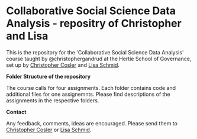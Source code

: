 # Collaborative Social Science Data Analysis - repositry of Christopher and Lisa

This is the repository for the 'Collaborative Social Science Data Analysis' course taught by @christophergandrud at the Hertie School of Governance, set up by <a href="mailto:c.cosler@mpp.hertie-school.org">Christopher Cosler</a> and <a href="mailto:lisa.schmid@mpp.hertie-school.org">Lisa Schmid</a>.

<p><b>Folder Structure of the repository</b></p>

The course calls for four assignments. Each folder contains code and additional files for one assignemnts. Please find descriptions of the assignments in the respective folders.

<p><b>Contact</b></p>

Any feedback, comments, ideas are encouraged. Please send them to <a href="mailto:c.cosler@mpp.hertie-school.org">Christopher Cosler</a> or <a href="mailto:lisa.schmid@mpp.hertie-school.org">Lisa Schmid</a>.
